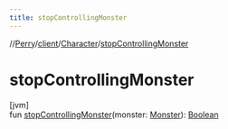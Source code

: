 ```yaml
---
title: stopControllingMonster
---
```

//[Perry](../../../index.html)/[client](../index.html)/[Character](index.html)/[stopControllingMonster](stop-controlling-monster.html)



# stopControllingMonster



[jvm]\
fun [stopControllingMonster](stop-controlling-monster.html)(monster: [Monster](../../server.life/-monster/index.html)): [Boolean](https://kotlinlang.org/api/latest/jvm/stdlib/kotlin/-boolean/index.html)




